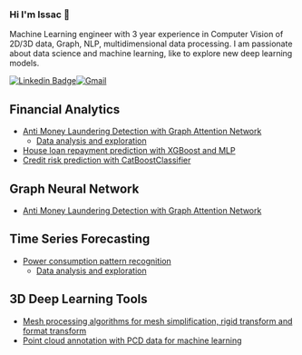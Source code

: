 ### Hi I'm Issac 👋
Machine Learning engineer with 3 year experience in Computer Vision of 2D/3D data, Graph, NLP, multidimensional data processing. I am passionate about data science and machine learning, like to explore new deep learning models.

[![Linkedin Badge](https://img.shields.io/badge/LinkedIn-0077B5?style=for-the-badge&logo=linkedin&logoColor=white)](https://www.linkedin.com/in/sik-hin-chan-b70b74195/)[![Gmail](https://img.shields.io/badge/Gmail-D14836?style=for-the-badge&logo=gmail&logoColor=white)](mailto:issacchan26@gmail.com)

## Financial Analytics
- [Anti Money Laundering Detection with Graph Attention Network](https://github.com/issacchan26/AntiMoneyLaunderingDetectionWithGNN)
  - [Data analysis and exploration](https://github.com/issacchan26/AntiMoneyLaunderingDetectionWithGNN/blob/main/anti-money-laundering-detection-with-gnn.ipynb)
- [House loan repayment prediction with XGBoost and MLP](https://github.com/issacchan26/HouseLoanPrediction)
- [Credit risk prediction with CatBoostClassifier](https://github.com/issacchan26/CreditRiskPrediction)

## Graph Neural Network
- [Anti Money Laundering Detection with Graph Attention Network](https://github.com/issacchan26/AntiMoneyLaunderingDetectionWithGNN)

## Time Series Forecasting
- [Power consumption pattern recognition](https://github.com/issacchan26/TimeSeriesPatternForecasting)
  - [Data analysis and exploration](https://github.com/issacchan26/TimeSeriesPatternForecasting/blob/main/data_analysis_visualization.ipynb)

## 3D Deep Learning Tools 
- [Mesh processing algorithms for mesh simplification, rigid transform and format transform](https://github.com/issacchan26/mesh-processing)
- [Point cloud annotation with PCD data for machine learning](https://github.com/issacchan26/point-cloud-annotation)
  
<!--
**issacchan26/issacchan26** is a ✨ _special_ ✨ repository because its `README.md` (this file) appears on your GitHub profile.

Here are some ideas to get you started:

- 🔭 I’m currently working on ...
- 🌱 I’m currently learning ...
- 👯 I’m looking to collaborate on ...
- 🤔 I’m looking for help with ...
- 💬 Ask me about ...
- 📫 How to reach me: ...
- 😄 Pronouns: ...
- ⚡ Fun fact: ...
-->
